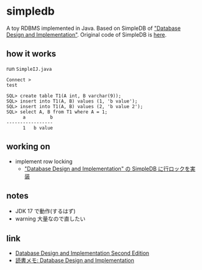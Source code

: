 # simpledb

A toy RDBMS implemented in Java.
Based on SimpleDB of ["Database Design and Implementation"](https://link.springer.com/book/10.1007/978-3-030-33836-7).
Original code of SimpleDB is [here](http://www.cs.bc.edu/~sciore/simpledb/).

## how it works

run `SimpleIJ.java`

```
Connect >
test

SQL> create table T1(A int, B varchar(9));
SQL> insert into T1(A, B) values (1, 'b value');
SQL> insert into T1(A, B) values (2, 'b value 2');
SQL> select A, B from T1 where A = 1;
      a         b
-----------------
      1   b value
```

## working on

- implement row locking
  - ["Database Design and Implementation" の SimpleDB に行ロックを実装](https://zenn.dev/hmarui66/scraps/d0f20edd53046b)

## notes

- JDK 17 で動作(するはず)
- warning 大量なので直したい
 
## link

- [Database Design and Implementation Second Edition](https://link.springer.com/book/10.1007/978-3-030-33836-7)
- [読書メモ: Database Design and Implementation](https://zenn.dev/hmarui66/scraps/850df4edc50c58)
